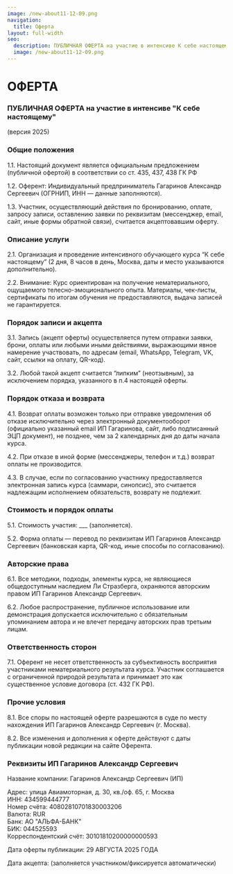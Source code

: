 ```yaml
---
image: /new-about11-12-09.png
navigation:
  title: Оферта
layout: full-width
seo:
  description: ПУБЛИЧНАЯ ОФЕРТА на участие в интенсиве К себе настоящему
  image: /new-about11-12-09.png
---
```


# ОФЕРТА

### ПУБЛИЧНАЯ ОФЕРТА на участие в интенсиве "К себе настоящему"
(версия 2025)

### Общие положения

1.1. Настоящий документ является официальным предложением (публичной офертой) в соответствии со ст. 435, 437, 438 ГК РФ

1.2. Оферент: Индивидуальный предприниматель Гагаринов Александр Сергеевич (ОГРНИП, ИНН — данные заполняются).

1.3. Участник, осуществляющий действия по бронированию, оплате, запросу записи, оставлению заявки по реквизитам (мессенджер, email, сайт, иные формы обратной связи), считается акцептовавшим оферту.

### Описание услуги

2.1. Организация и проведение интенсивного обучающего курса “К себе настоящему” (2 дня, 8 часов в день, Москва, даты и место указываются дополнительно).

2.2. Внимание: Курс ориентирован на получение нематериального, ощущаемого телесно-эмоционального опыта. Материалы, чек-листы, сертификаты по итогам обучения не предоставляются, выдача записей не гарантируется.

### Порядок записи и акцепта

3.1. Запись (акцепт оферты) осуществляется путем отправки заявки, брони, оплаты или любыми иными действиями, выражающими явное намерение участвовать, по адресам (email, WhatsApp, Telegram, VK, сайт, ссылки на оплату, QR-код).

3.2. Любой такой акцепт считается “липким” (неотзывным), за исключением порядка, указанного в п.4 настоящей оферты.

### Порядок отказа и возврата

4.1. Возврат оплаты возможен только при отправке уведомления об отказе исключительно через электронный документооборот (официально указанный email ИП Гагаринова, сайт, либо подписанный ЭЦП документ), не позднее, чем за 2 календарных дня до даты начала курса.

4.2. При отказе в иной форме (мессенджеры, телефон и т.д.) возврат оплаты не производится.

4.3. В случае, если по согласованию участнику предоставляется электронная запись курса (саммари, синопсис), это считается надлежащим исполнением обязательств, возврату не подлежит.

### Стоимость и порядок оплаты

5.1. Стоимость участия: ___ (заполняется).

5.2. Форма оплаты — перевод по реквизитам ИП Гагаринов Александр Сергеевич (банковская карта, QR-код, иные способы по согласованию).

### Авторские права

6.1. Все методики, подходы, элементы курса, не являющиеся общедоступным наследием Ли Стразберга, охраняются авторским правом ИП Гагаринов Александр Сергеевич.

6.2. Любое распространение, публичное использование или демонстрация допускается исключительно с обязательным упоминанием автора и не влечет передачу авторских прав третьим лицам.

### Ответственность сторон

7.1. Оферент не несет ответственность за субъективность восприятия участниками нематериального результата курса. Участник соглашается с ограниченной природой результата и принимает это как существенное условие договора (ст. 432 ГК РФ).

### Прочие условия

8.1. Все споры по настоящей оферте разрешаются в суде по месту нахождения ИП Гагаринов Александр Сергеевич (г. Москва).

8.2. Все изменения и дополнения к оферте действуют с даты публикации новой редакции на сайте Оферента.

### Реквизиты ИП Гагаринов Александр Сергеевич


Название компании: Гагаринов Александр Сергеевич (ИП)

Адрес: улица Авиамоторная, д. 30, кв./оф. 65, г. Москва   
ИНН: 434599444777   
Номер счёта: 40802810701830003206   
Валюта: RUR   
Банк: АО "АЛЬФА-БАНК"   
БИК: 044525593   
Корреспондентский счёт: 30101810200000000593   

Дата оферты публикации: 29 АВГУСТА 2025 ГОДА

Дата акцепта: (заполняется участником/фиксируется автоматически)


